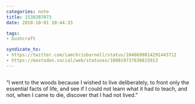 ```yaml
---
categories: note
title: 1538387073
date: 2018-10-01 10:44:33

tags:
- bushcraft

syndicate_to:
- https://twitter.com/iamchrisburnell/status/1046699014291443712
- https://mastodon.social/web/statuses/100819737636815913
---
```


<figure class="media">
    <a href="https://chrisburnell.com/static/IMG_20180928_211757.jpg" rel="external"><img src="https://chrisburnell.com/static/IMG_20180928_211757.jpg" alt=""></a>
</figure>


“I went to the woods because I wished to live deliberately, to front only the essential facts of life, and see if I could not learn what it had to teach, and not, when I came to die, discover that I had not lived.”
